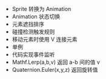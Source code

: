 * Sprite 转换为 Animation
* Animation 状态切换
* 元素遮挡排序
* 碰撞检测触发规则
* 移动元素时使用 V 连接元素
* 单例
* 代码实现事件监听
* Mathf.Lerp(a,b,v) 返回 a-b 间的值 v
* Quaternion.Euler(x,y,z) 返回旋转值

